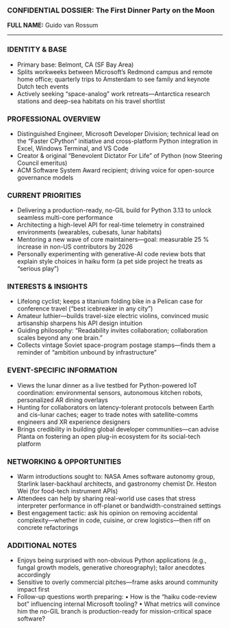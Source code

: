 ### CONFIDENTIAL DOSSIER: The First Dinner Party on the Moon

**FULL NAME:** Guido van Rossum

---
### IDENTITY & BASE
- Primary base: Belmont, CA (SF Bay Area)
- Splits workweeks between Microsoft’s Redmond campus and remote home office; quarterly trips to Amsterdam to see family and keynote Dutch tech events
- Actively seeking “space-analog” work retreats—Antarctica research stations and deep-sea habitats on his travel shortlist

### PROFESSIONAL OVERVIEW
- Distinguished Engineer, Microsoft Developer Division; technical lead on the “Faster CPython” initiative and cross-platform Python integration in Excel, Windows Terminal, and VS Code
- Creator & original “Benevolent Dictator For Life” of Python (now Steering Council emeritus)
- ACM Software System Award recipient; driving voice for open-source governance models

### CURRENT PRIORITIES
- Delivering a production-ready, no-GIL build for Python 3.13 to unlock seamless multi-core performance
- Architecting a high-level API for real-time telemetry in constrained environments (wearables, cubesats, lunar habitats)
- Mentoring a new wave of core maintainers—goal: measurable 25 % increase in non-US contributors by 2026
- Personally experimenting with generative-AI code review bots that explain style choices in haiku form (a pet side project he treats as “serious play”)

### INTERESTS & INSIGHTS
- Lifelong cyclist; keeps a titanium folding bike in a Pelican case for conference travel (“best icebreaker in any city”)
- Amateur luthier—builds travel-size electric violins, convinced music artisanship sharpens his API design intuition
- Guiding philosophy: “Readability invites collaboration; collaboration scales beyond any one brain.”
- Collects vintage Soviet space-program postage stamps—finds them a reminder of “ambition unbound by infrastructure”

### EVENT-SPECIFIC INFORMATION
- Views the lunar dinner as a live testbed for Python-powered IoT coordination: environmental sensors, autonomous kitchen robots, personalized AR dining overlays
- Hunting for collaborators on latency-tolerant protocols between Earth and cis-lunar caches; eager to trade notes with satellite-comms engineers and XR experience designers
- Brings credibility in building global developer communities—can advise Planta on fostering an open plug-in ecosystem for its social-tech platform

### NETWORKING & OPPORTUNITIES
- Warm introductions sought to: NASA Ames software autonomy group, Starlink laser-backhaul architects, and gastronomy chemist Dr. Heston Wei (for food-tech instrument APIs)
- Attendees can help by sharing real-world use cases that stress interpreter performance in off-planet or bandwidth-constrained settings
- Best engagement tactic: ask his opinion on removing accidental complexity—whether in code, cuisine, or crew logistics—then riff on concrete refactorings

### ADDITIONAL NOTES
- Enjoys being surprised with non-obvious Python applications (e.g., fungal growth models, generative choreography); tailor anecdotes accordingly
- Sensitive to overly commercial pitches—frame asks around community impact first
- Follow-up questions worth preparing:
  • How is the “haiku code-review bot” influencing internal Microsoft tooling?
  • What metrics will convince him the no-GIL branch is production-ready for mission-critical space software?
